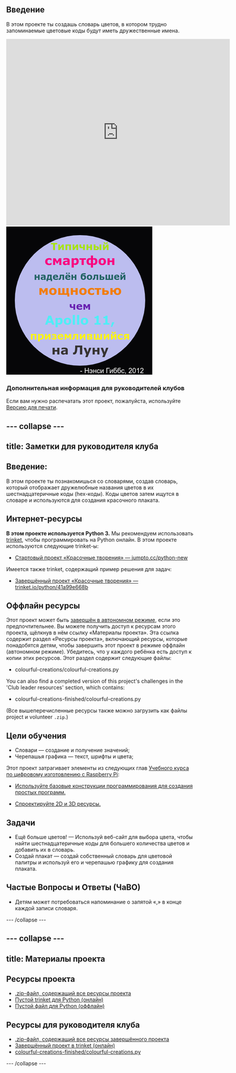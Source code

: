 ## Введение

В этом проекте ты создашь словарь цветов, в котором трудно запоминаемые цветовые коды будут иметь дружественные имена.

<div class="trinket">
  <iframe src="https://trinket.io/embed/python/97822f48b7?outputOnly=true&start=result" width="600" height="500" frameborder="0" marginwidth="0" marginheight="0" allowfullscreen>
  </iframe>
  <img src="images/colourful-finished.png">
</div>

### Дополнительная информация для руководителей клубов

Если вам нужно распечатать этот проект, пожалуйста, используйте [Версию для печати](https://projects.raspberrypi.org/en/projects/colourful-creations/print).

## \--- collapse \---

## title: Заметки для руководителя клуба

## Введение:

В этом проекте ты познакомишься со словарями, создав словарь, который отображает дружелюбные названия цветов в их шестнадцатеричные коды (hex-коды). Коды цветов затем ищутся в словаре и используются для создания красочного плаката.

## Интернет-ресурсы

**В этом проекте используется Python 3.** Мы рекомендуем использовать [trinket](https://trinket.io/), чтобы программировать на Python онлайн. В этом проекте используются следующие trinket-ы:

* [Стартовый проект «Красочные творения» — jumpto.cc/python-new](http://jumpto.cc/python-new)

Имеется также trinket, содержащий пример решения для задач:

* [Завершённый проект «Красочные творения» — trinket.io/python/41a99e668b](https://trinket.io/python/97822f48b7)

## Оффлайн ресурсы

Этот проект может быть [завершён в автономном режиме](https://www.codeclubprojects.org/en-GB/resources/python-working-offline/), если это предпочтительнее. Вы можете получить доступ к ресурсам этого проекта, щёлкнув в нём ссылку «Материалы проекта». Эта ссылка содержит раздел «Ресурсы проекта», включающий ресурсы, которые понадобятся детям, чтобы завершить этот проект в режиме оффлайн (автономном режиме). Убедитесь, что у каждого ребёнка есть доступ к копии этих ресурсов. Этот раздел содержит следующие файлы:

* colourful-creations/colourful-creations.py

You can also find a completed version of this project's challenges in the 'Club leader resources' section, which contains:

* colourful-creations-finished/colourful-creations.py

(Все вышеперечисленные ресурсы также можно загрузить как файлы project и volunteer `.zip`.)

## Цели обучения

* Словари — создание и получение значений;
* Черепашья графика — текст, шрифты и цвета;

Этот проект затрагивает элементы из следующих глав [Учебного курса по цифровому изготовлению с Raspberry Pi](http://rpf.io/curriculum):

* [Используйте базовые конструкции программирования для создания простых программ.](https://www.raspberrypi.org/curriculum/programming/creator)

* [Спроектируйте 2D и 3D ресурсы.](https://www.raspberrypi.org/curriculum/design/creator)

## Задачи

* Ещё больше цветов! — Используй веб-сайт для выбора цвета, чтобы найти шестнадцатеричные коды для большего количества цветов и добавить их в словарь. 
* Создай плакат — создай собственный словарь для цветовой палитры и используй его и черепашью графику для создания плаката. 

## Частые Вопросы и Ответы (ЧаВО)

* Детям может потребоваться напоминание о запятой «,» в конце каждой записи словаря. 

\--- /collapse \---

## \--- collapse \---

## title: Материалы проекта

## Ресурсы проекта

* [.zip-файл, содержащий все ресурсы проекта](resources/colourful-creations-project-resources.zip)
* [Пустой trinket для Python (онлайн)](http://jumpto.cc/python-new)
* [Пустой файл для Python (оффлайн)](resources/new-new.py)

## Ресурсы для руководителя клуба

* [.zip-файл, содержащий все ресурсы завершённого проекта](resources/colourful-creations-volunteer-resources.zip)
* [Завершённый проект в trinket (онлайн)](https://trinket.io/python/97822f48b7)
* [colourful-creations-finished/colourful-creations.py](resources/colourful-creations-finished-colourful-creations.py)

\--- /collapse \---